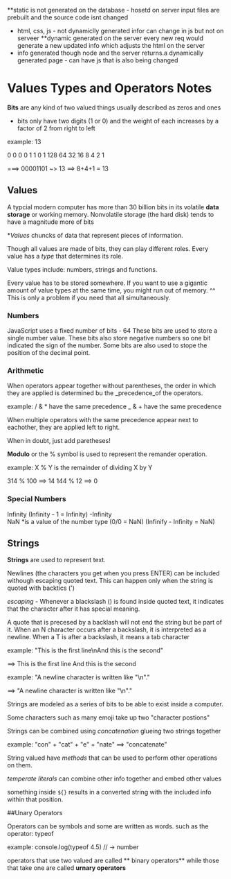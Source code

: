 **static is not generated on the database - hosetd on server input files are prebuilt and the source code isnt changed
- html, css, js - not dynamiclly generated infor can change in js but not on serveer
**dynamic generated on the server every new req would generate a new updated info which adjusts the html on the server
- info generated though node and the server returns.a dynamically generated page - can have js that is also being changed


# Values Types and Operators Notes

**Bits** are any kind of two valued things usually described as zeros and ones
- bits only have two digits (1 or 0) and the weight of each increases by a factor of 2 from right to left 

example: 13 
 
 0  0  0  0  1  1  0  1
128 64 32 16 8  4  2  1


===> 00001101 ~> 13 
==>     8+4+1 = 13


## Values

A typcial modern computer has more than 30 billion bits in its volatile **data storage** or working memory.
  Nonvolatile storage (the hard disk) tends to have a magnitude more of bits
  
**Values* chuncks of data that represent pieces of information.

Though all values are made of bits, they can play different roles. 
Every value has a _type_ that determines its role.

Value types include: numbers, strings and functions.

Every value has to be stored somewhere. If you want to use a gigantic amount of value types at the same time, you might run out of memory. 
^^ This is only a problem if you need that all simultaneously.

### Numbers

JavaScript uses a fixed number of bits - 64 
These bits are used to store a single number value. These bits also store negative numbers so one bit indicated the sign of the number.
Some bits are also used to stope the position of the decimal point. 

### Arithmetic

When operators appear together without parentheses, the order in which they are applied is determined bu the _precedence_of the operators. 

example: / & * have the same precedence 
         _ & + have the same precedence 
         
When multiple operators with the same precedence appear next to eachother, they are applied left to right.

When in doubt, just add paretheses!

**Modulo** or the % symbol is used to represent the remander operation.

example: X % Y is the remainder of dividing X by Y

 314 % 100 ==> 14
 144 % 12 ==> 0

### Special Numbers

Infinity    (Infinity - 1 = Infinity)
-Infinity    
NaN    *is a value of the number type  (0/0 = NaN) (Infinify - Infinity = NaN)


## Strings

**Strings** are used to represent text. 

Newlines (the characters you get when you press ENTER) can be included withough escaping quoted text.
This can happen only when the string is quoted with backtics (\')

_escaping_  - Whenever a blackslash (\) is found inside quoted text, it indicates that the character after it has special meaning. 

A quote that is precesed by a backlash will not end the string but be part of it. 
When an N character occurs after a backslash, it is interpreted as a newline. 
When a T is after a backslash, it means a tab character

example:
"This is the first line\nAnd this is the second"

==> This is the first line
    And this is the second
    
example:
"A newline character is written like \"\\n\"."

==>   "A newline character is written like \"\\n\"."

Strings are modeled as a series of bits to be able to exist inside a computer.

Some characters such as many emoji take up two "character postions"

Strings can be combined using _concatenation_ glueing two strings together

example:
"con" + "cat" + "e" + "nate" ==> "concatenate"

String valued have _methods_ that can be used to perform other operations on them. 

_temperate literals_ can combine other info together and embed other values

something inside `${}` results in a converted string with the included info within that position.

##Unary Operators

Operators can be symbols and some are written as words.
such as the operator:  typeof 

example: console.log(typeof 4.5)
// → number

operators that use two valued are called ** binary operators** while those that take one are called **urnary operators**

